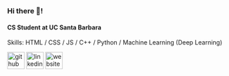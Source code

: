 ### Hi there 👋!
#### CS Student at UC Santa Barbara

Skills: HTML / CSS / JS / C++ / Python / Machine Learning (Deep Learning)


[<img src='https://cdn.jsdelivr.net/npm/simple-icons@3.0.1/icons/github.svg' alt='github' height='40'>](https://github.com/Wyzae23)  [<img src='https://cdn.jsdelivr.net/npm/simple-icons@3.0.1/icons/linkedin.svg' alt='linkedin' height='40' color='white' background='white' background-color='white'>](https://www.linkedin.com/in/harold-mo///)  [<img src='https://cdn.jsdelivr.net/npm/simple-icons@3.0.1/icons/icloud.svg' alt='website' height='40'>](https://wyzae23.github.io/portfolio/)  


<!---
[![Anurag's GitHub stats](https://github-readme-stats.vercel.app/api?username=Wyzae23)](https://github.com/anuraghazra/github-readme-stats)
--->
